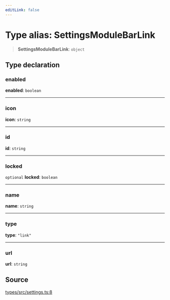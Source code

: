 ```yaml
---
editLink: false
---
```


# Type alias: SettingsModuleBarLink

> **SettingsModuleBarLink**: `object`

## Type declaration

### enabled

**enabled**: `boolean`

---

### icon

**icon**: `string`

---

### id

**id**: `string`

---

### locked

`optional` **locked**: `boolean`

---

### name

**name**: `string`

---

### type

**type**: `"link"`

---

### url

**url**: `string`

## Source

[types/src/settings.ts:8](https://github.com/directus/directus/blob/7789a6c53/packages/types/src/settings.ts#L8)
